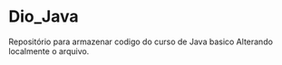 # Dio_Java
Repositório para armazenar codigo do curso de Java basico
Alterando localmente o arquivo.